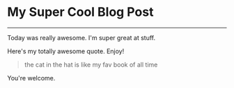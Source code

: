 # My Super Cool Blog Post
--------------------------

Today was really awesome. I'm super great at stuff.

Here's my totally awesome quote. Enjoy!

> the cat in the hat
> is like my fav book
> of all time

You're welcome.

